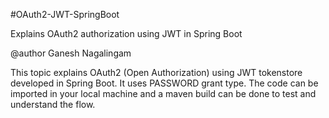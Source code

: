 #OAuth2-JWT-SpringBoot

Explains OAuth2 authorization using JWT in Spring Boot

@author Ganesh Nagalingam

This topic explains OAuth2 (Open Authorization) using JWT tokenstore developed in Spring Boot.
It uses PASSWORD grant type.
The code can be imported in your local machine and a maven build can be done to test and understand the flow.
